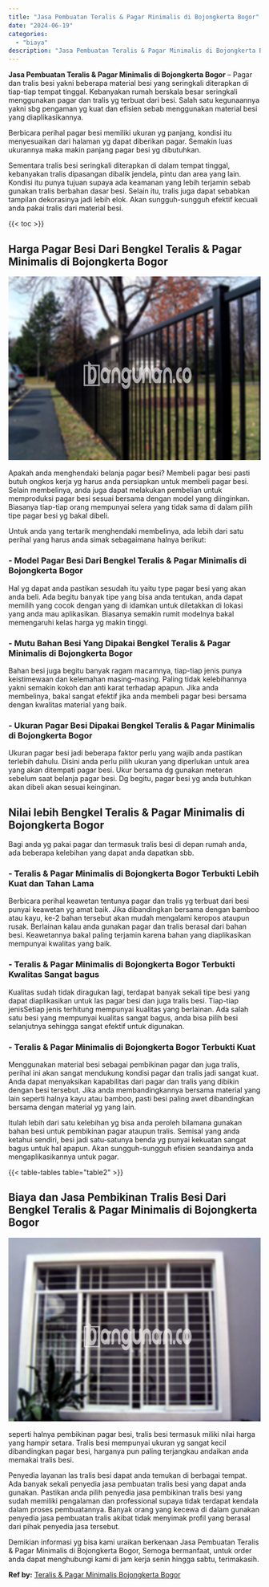 ```yaml
---
title: "Jasa Pembuatan Teralis & Pagar Minimalis di Bojongkerta Bogor"
date: "2024-06-19"
categories: 
  - "biaya"
description: "Jasa Pembuatan Teralis & Pagar Minimalis di Bojongkerta Bogor. Demikian informasi yg bisa kami uraikan berkenaan Jasa Pembuatan Teralis & Pagar Minimalis di..."
---
```


**Jasa Pembuatan Teralis & Pagar Minimalis di Bojongkerta Bogor** – Pagar dan tralis besi yakni beberapa material besi yang seringkali diterapkan di tiap-tiap tempat tinggal. Kebanyakan rumah berskala besar seringkali menggunakan pagar dan tralis yg terbuat dari besi. Salah satu kegunaannya yakni sbg pengaman yg kuat dan efisien sebab menggunakan material besi yang diaplikasikannya.

Berbicara perihal pagar besi memiliki ukuran yg panjang, kondisi itu menyesuaikan dari halaman yg dapat diberikan pagar. Semakin luas ukurannya maka makin panjang pagar besi yg dibutuhkan.

Sementara tralis besi seringkali diterapkan di dalam tempat tinggal, kebanyakan tralis dipasangan dibalik jendela, pintu dan area yang lain. Kondisi itu punya tujuan supaya ada keamanan yang lebih terjamin sebab gunakan tralis berbahan dasar besi. Selain itu, tralis juga dapat sebabkan tampilan dekorasinya jadi lebih elok. Akan sungguh-sungguh efektif kecuali anda pakai tralis dari material besi.

{{< toc >}}

## Harga Pagar Besi Dari Bengkel Teralis & Pagar Minimalis di Bojongkerta Bogor

![Jasa Pembuatan Teralis & Pagar Minimalis di Bojongkerta Bogor](/images/pagar-minimalis-murah-50.png)

Apakah anda menghendaki belanja pagar besi? Membeli pagar besi pasti butuh ongkos kerja yg harus anda persiapkan untuk membeli pagar besi. Selain membelinya, anda juga dapat melakukan pembelian untuk memproduksi pagar besi sesuai bersama dengan model yang diinginkan. Biasanya tiap-tiap orang mempunyai selera yang tidak sama di dalam pilih tipe pagar besi yg bakal dibeli.

Untuk anda yang tertarik menghendaki membelinya, ada lebih dari satu perihal yang harus anda simak sebagaimana halnya berikut:
### \- Model Pagar Besi Dari Bengkel Teralis & Pagar Minimalis di Bojongkerta Bogor

Hal yg dapat anda pastikan sesudah itu yaitu type pagar besi yang akan anda beli. Ada begitu banyak tipe yang bisa anda tentukan, anda dapat memilih yang cocok dengan yang di idamkan untuk diletakkan di lokasi yang anda mau aplikasikan. Biasanya semakin rumit modelnya bakal memengaruhi kelas harga yg makin tinggi.

### \- Mutu Bahan Besi Yang Dipakai Bengkel Teralis & Pagar Minimalis di Bojongkerta Bogor

Bahan besi juga begitu banyak ragam macamnya, tiap-tiap jenis punya keistimewaan dan kelemahan masing-masing. Paling tidak kelebihannya yakni semakin kokoh dan anti karat terhadap apapun. Jika anda membelinya, bakal sangat efektif jika anda membeli pagar besi bersama dengan kwalitas material yang baik.

### \- Ukuran Pagar Besi Dipakai Bengkel Teralis & Pagar Minimalis di Bojongkerta Bogor

Ukuran pagar besi jadi beberapa faktor perlu yang wajib anda pastikan terlebih dahulu. Disini anda perlu pilih ukuran yang diperlukan untuk area yang akan ditempati pagar besi. Ukur bersama dg gunakan meteran sebelum saat belanja pagar besi. Dg begitu, pagar besi yg anda butuhkan akan dibeli akan sesuai keinginan.

## Nilai lebih Bengkel Teralis & Pagar Minimalis di Bojongkerta Bogor

Bagi anda yg pakai pagar dan termasuk tralis besi di depan rumah anda, ada beberapa kelebihan yang dapat anda dapatkan sbb.

### \- Teralis & Pagar Minimalis di Bojongkerta Bogor Terbukti Lebih Kuat dan Tahan Lama

Berbicara perihal keawetan tentunya pagar dan tralis yg terbuat dari besi punyai keawetan yg amat baik. Jika dibandingkan bersama dengan bamboo atau kayu, ke-2 bahan tersebut akan mudah mengalami keropos ataupun rusak. Berlainan kalau anda gunakan pagar dan tralis berasal dari bahan besi. Keawetannya bakal paling terjamin karena bahan yang diaplikasikan mempunyai kwalitas yang baik.

### \- Teralis & Pagar Minimalis di Bojongkerta Bogor Terbukti Kwalitas Sangat bagus

Kualitas sudah tidak diragukan lagi, terdapat banyak sekali tipe besi yang dapat diaplikasikan untuk las pagar besi dan juga tralis besi. Tiap-tiap jenisSetiap jenis terhitung mempunyai kualitas yang berlainan. Ada salah satu besi yang mempunyai kualitas sangat bagus, anda bisa pilih besi selanjutnya sehingga sangat efektif untuk digunakan.

### \- Teralis & Pagar Minimalis di Bojongkerta Bogor Terbukti Kuat

Menggunakan material besi sebagai pembikinan pagar dan juga tralis, perihal ini akan sangat mendukung kondisi pagar dan tralis jadi sangat kuat. Anda dapat menyaksikan kapabilitas dari pagar dan tralis yang dibikin dengan besi tersebut. Jika anda membandingkannya bersama material yang lain seperti halnya kayu atau bamboo, pasti besi paling awet dibandingkan bersama dengan material yg yang lain.

Itulah lebih dari satu kelebihan yg bisa anda peroleh bilamana gunakan bahan besi untuk pembikinan pagar ataupun tralis. Semisal yang anda ketahui sendiri, besi jadi satu-satunya benda yg punyai kekuatan sangat bagus untuk hal apapun. Akan sungguh-sungguh efisien seandainya anda mengaplikasikannya untuk pagar.

{{< table-tables table="table2" >}}

## Biaya dan Jasa Pembikinan Tralis Besi Dari Bengkel Teralis & Pagar Minimalis di Bojongkerta Bogor

![Jasa Pembuatan Teralis & Pagar Minimalis di Bojongkerta Bogor](/images/teralis-minimalis-murah-46.png)

seperti halnya pembikinan pagar besi, tralis besi termasuk miliki nilai harga yang hampir setara. Tralis besi mempunyai ukuran yg sangat kecil dibandingkan pagar besi, harganya pun paling terjangkau andaikan anda memakai tralis besi.

Penyedia layanan las tralis besi dapat anda temukan di berbagai tempat. Ada banyak sekali penyedia jasa pembuatan tralis besi yang dapat anda gunakan. Pastikan anda pilih penyedia jasa pembikinan tralis besi yang sudah memiliki pengalaman dan professional supaya tidak terdapat kendala dalam proses pembuatannya. Banyak orang yang kecewa di dalam gunakan penyedia jasa pembuatan tralis akibat tidak menyimak profil yang berasal dari pihak penyedia jasa tersebut.

Demikian informasi yg bisa kami uraikan berkenaan Jasa Pembuatan Teralis & Pagar Minimalis di Bojongkerta Bogor, Semoga bermanfaat, untuk order anda dapat menghubungi kami di jam kerja senin hingga sabtu, terimakasih.

**Ref by:** [Teralis & Pagar Minimalis Bojongkerta Bogor](https://id.wikipedia.org/wiki/Teralis)
